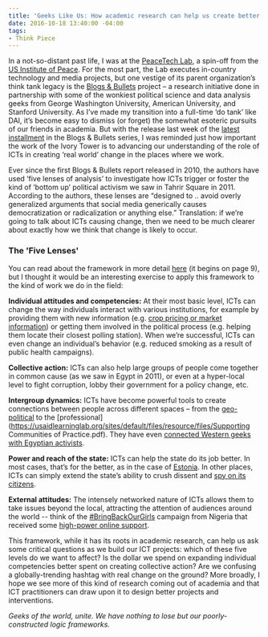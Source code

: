 ```yaml
---
title: 'Geeks Like Us: How academic research can help us create better ICT programs'
date: 2016-10-18 13:40:00 -04:00
tags:
- Think Piece
---
```


In a not-so-distant past life, I was at the [PeaceTech Lab](http://www.peacetechlab.org/technology/ptx/), a spin-off from the [US Institute of Peace](https://www.usip.org/). For the most part, the Lab executes in-country technology and media projects, but one vestige of its parent organization’s think tank legacy is the [Blogs & Bullets](http://www.peacetechlab.org/data/blogs-and-bullets) project – a research initiative done in partnership with some of the wonkiest political science and data analysis geeks from George Washington University, American University, and Stanford University. As I’ve made my transition into a full-time ‘do tank’ like DAI, it’s become easy to dismiss (or forget) the somewhat esoteric pursuits of our friends in academia. But with the release last week of the [latest installment](http://www.peacetechlab.org/blogs-bullets-iv) in the Blogs & Bullets series, I was reminded just how important the work of the Ivory Tower is to advancing our understanding of the role of ICTs in creating ‘real world’ change in the places where we work.

<!--more-->

Ever since the first Blogs & Bullets report released in 2010, the authors have used ‘five lenses of analysis’ to investigate  how ICTs trigger or foster the kind of ‘bottom up’ political activism we saw in Tahrir Square in 2011. According to the authors, these lenses are “designed to .. avoid overly generalized arguments that social media generically causes democratization or radicalization or anything else.” Translation: if we’re going to talk about ICTs causing change, then we need to be much clearer about exactly how we think that change is likely to occur.

### The 'Five Lenses' 

You can read about the framework in more detail 
[here](http://www.usip.org/sites/default/files/pw65.pdf) (it begins on page 9), but I thought it would be an interesting exercise to apply this framework to the kind of work we do in the field:

**Individual attitudes and competencies:** At their most basic level, ICTs can change the way individuals interact with various institutions, for example by providing them with new information (e.g. [crop pricing or market information](http://dai.com/stories/farm-price-index-expands-cover-northern-western-afghanistan)) or getting them involved in the political process (e.g. helping them locate their closest polling station). When we’re successful, ICTs can even change an individual’s behavior (e.g. reduced smoking as a result of public health campaigns).

**Collective action:** ICTs can also help large groups of people come together in common cause (as we saw in Egypt in 2011), or even at a hyper-local level to fight corruption, lobby their government for a policy change, etc.

**Intergroup dynamics:** ICTs have become powerful tools to create connections between people across different spaces – from the [geo-political](https://www.facebook.com/peace) to the [professional](https://usaidlearninglab.org/sites/default/files/resource/files/Supporting Communities of Practice.pdf). They have even [connected Western geeks with Egyptian activists](http://www.huffingtonpost.com/2011/01/29/anonymous-internet-egypt_n_815889.html).

**Power and reach of the state:** ICTs can help the state do its job better. In most cases, that’s for the better, as in the case of [Estonia](http://www.theatlantic.com/international/archive/2014/01/lessons-from-the-worlds-most-tech-savvy-government/283341/). In other places, ICTs can simply extend the state’s  ability to crush dissent and [spy on its citizens](https://www.washingtonpost.com/opinions/cyber-surveillance-is-a-way-of-life-in-china/2016/01/29/e4e856dc-c476-11e5-a4aa-f25866ba0dc6_story.html?utm_term=.c07800e947c9).

**External attitudes:** The intensely networked nature of ICTs allows them to take issues beyond the local, attracting the attention of audiences around the world -- think of the [#BringBackOurGirls](http://bringbackourgirls.us/) campaign from Nigeria that received some [high-power online support](https://twitter.com/flotus/status/464148654354628608?lang=en).

This framework, while it has its roots in academic research, can help us ask some critical questions as we build our ICT projects: which of these five levels do we want to affect? Is the dollar we spend on expanding individual competencies better spent on creating collective action? Are we confusing a globally-trending hashtag with real change on the ground? More broadly, I hope we see more of this kind of research coming out of academia and that ICT practitioners can draw upon it to design better projects and interventions.

*Geeks of the world, unite. We have nothing to lose but our poorly-constructed logic frameworks.*